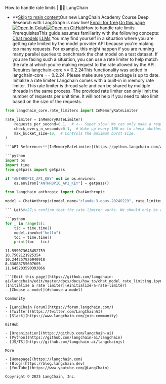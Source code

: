 How to handle rate limits | 🦜️🔗 LangChain
- **[Skip to main content](#__docusaurus_skipToContent_fallback)Our new LangChain Academy Course Deep Research with LangGraph is now live! [Enroll for free](https://academy.langchain.com/courses/deep-research-with-langgraph/?utm_medium=internal&utm_source=docs&utm_campaign=q3-2025_deep-research-course_co).[On this page![Open In Colab ](https://colab.research.google.com/assets/colab-badge.svg)](https://colab.research.google.com/github/langchain-ai/langchain/blob/master/docs/docs/how_to/chat_model_rate_limiting.ipynb)[![Open on GitHub ](https://img.shields.io/badge/Open%20on%20GitHub-grey?logo=github&logoColor=white)](https://github.com/langchain-ai/langchain/blob/master/docs/docs/how_to/chat_model_rate_limiting.ipynb)How to handle rate limits PrerequisitesThis guide assumes familiarity with the following concepts: [Chat models](/docs/concepts/chat_models/) [LLMs](/docs/concepts/text_llms/) You may find yourself in a situation where you are getting rate limited by the model provider API because you&#x27;re making too many requests. For example, this might happen if you are running many parallel queries to benchmark the chat model on a test dataset. If you are facing such a situation, you can use a rate limiter to help match the rate at which you&#x27;re making request to the rate allowed by the API. Requires langchain-core >= 0.2.24This functionality was added in langchain-core == 0.2.24. Please make sure your package is up to date. Initialize a rate limiter[​](#initialize-a-rate-limiter) Langchain comes with a built-in in memory rate limiter. This rate limiter is thread safe and can be shared by multiple threads in the same process. The provided rate limiter can only limit the number of requests per unit time. It will not help if you need to also limit based on the size of the requests.

```python
from langchain_core.rate_limiters import InMemoryRateLimiter

rate_limiter = InMemoryRateLimiter(
    requests_per_second=0.1,  # <-- Super slow! We can only make a request once every 10 seconds!!
    check_every_n_seconds=0.1,  # Wake up every 100 ms to check whether allowed to make a request,
    max_bucket_size=10,  # Controls the maximum burst size.
)

```API Reference:**[InMemoryRateLimiter](https://python.langchain.com/api_reference/core/rate_limiters/langchain_core.rate_limiters.InMemoryRateLimiter.html) ## Choose a model[​](#choose-a-model) Choose any model and pass to it the rate_limiter via the rate_limiter attribute.

```python
import os
import time
from getpass import getpass

if "ANTHROPIC_API_KEY" not in os.environ:
    os.environ["ANTHROPIC_API_KEY"] = getpass()

from langchain_anthropic import ChatAnthropic

model = ChatAnthropic(model_name="claude-3-opus-20240229", rate_limiter=rate_limiter)

``` Let&#x27;s confirm that the rate limiter works. We should only be able to invoke the model once per 10 seconds.

```python
for _ in range(5):
    tic = time.time()
    model.invoke("hello")
    toc = time.time()
    print(toc - tic)

```

```output
11.599073648452759
10.7502121925354
10.244257926940918
8.83088755607605
11.645203590393066

```[Edit this page](https://github.com/langchain-ai/langchain/edit/master/docs/docs/how_to/chat_model_rate_limiting.ipynb)[Initialize a rate limiter](#initialize-a-rate-limiter)
- [Choose a model](#choose-a-model)

Community

- [LangChain Forum](https://forum.langchain.com/)
- [Twitter](https://twitter.com/LangChainAI)
- [Slack](https://www.langchain.com/join-community)

GitHub

- [Organization](https://github.com/langchain-ai)
- [Python](https://github.com/langchain-ai/langchain)
- [JS/TS](https://github.com/langchain-ai/langchainjs)

More

- [Homepage](https://langchain.com)
- [Blog](https://blog.langchain.dev)
- [YouTube](https://www.youtube.com/@LangChain)

Copyright © 2025 LangChain, Inc.